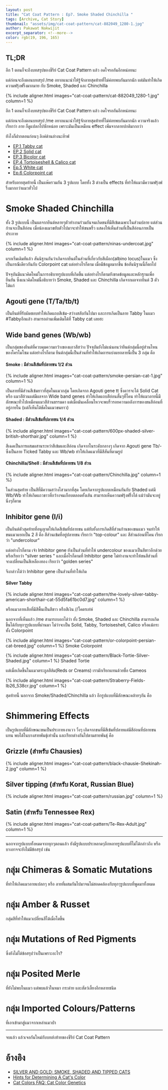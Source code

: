 ```yaml
---
layout: post
title: "Cat Coat Pattern : Ep7. Smoke Shaded Chinchilla "
tags: [Archive, Cat Story]
thumbnail: "assets/img/cat-coat-pattern/cat-882049_1280-1.jpg"
author: Pakawat Nakwijit
excerpt_separator: <!--more-->
color: rgb(19, 196, 165)
---
```


## TL;DR

อีก 1 ตอนก็จะถึงบทสรุปของซีรีย์ Cat Coat Pattern แล้ว อดใจรอกันอีกหน่อยนะ

แต่ก่อนจะถึงตอนบทสรุป /me อยากแนะนำให้รู้จักลายสุดท้ายที่ไม่ค่อยพบกันมากนัก แต่มันทำให้เกิดความฟรุ้งฟริ้งมากมาย กับ Smoke, Shaded และ Chinchilla

<!--more-->

{% include aligner.html images="cat-coat-pattern/cat-882049_1280-1.jpg" column=1 %}

อีก 1 ตอนก็จะถึงบทสรุปของซีรีย์ Cat Coat Pattern แล้ว อดใจรอกันอีกหน่อยนะ

แต่ก่อนจะถึงตอนบทสรุป /me อยากแนะนำให้รู้จักลายสุดท้ายที่ไม่ค่อยพบกันมากนัก ความจริงแล้วเรียกว่า ลาย ก็ดูแปลกไปซักหน่อย เพราะมันเป็นเหมือน effect เพิ่มจากลายปกติมากกว่า

ยังไงก็ฝากตอนก่อนๆ ลิงค์ด้านล่างนะฮ๊าฟ
* [EP.1 Tabby cat](http://wp.curve.in.th/tabby)
* [EP.2 Solid cat](http://wp.curve.in.th/solid)
* [EP.3 Bicolor cat](http://wp.curve.in.th/bicolor)
* [EP.4 Tortoiseshell & Calico cat](http://wp.curve.in.th/tortoiseshell)
* [Ep.5 White cat](http://wp.curve.in.th/white-cat)
* [Ep.6 Colorpoint cat](http://wp.curve.in.th/colorpoint-cat)

สำหรับลายสุดท้ายนี้ เป็นแพ๊ครวมกัน 3 รูปแบบ โดยทั้ง 3 ต่างเป็น effects ที่ทำให้แมวมีความฟรุ้งฟริ้งมากกว่าแมวทั่วไป

# Smoke Shaded Chinchilla

ทั้ง 3 รูปแบบนี้ เป็นผลจากยีนต์หลายๆตัวทำงานร่วมกันจนเกิดขนที่มีสีเข้มเฉพาะในส่วนปลาย แต่ส่วนก้านจะเป็นสีอ่อน เมื่อน้องแมวขยับตัวไปมาจะทำให้ขนพริ้ว แสดงให้เห็นส่วนที่เป็นสีอ่อนภายเป็นประกาย

{% include aligner.html images="cat-coat-pattern/ninas-undercoat.jpg" column=1 %}

แรกเริ่มเดิมทีแล้ว สันนิฐานกันว่าเกิดจากยีนต์ในส่วนที่เกี่ยวกับสีเผือก(albino locus)ในแมว ซึ่งเป็นกรณีเดียวกันกับ Colorpoint cat แต่อย่างไรก็ตาม เมื่อมีข้อมูลมากขึ้น ข้อสันนิฐานนี้ก็ตกไป

ปัจจุบันมีแนวคิดใหม่ในการอธิบายรูปแบบที่เกิดขึ้น แต่อย่างไรก็ตามยังขาดข้อมูลและหลักฐานเพื่อยืนยัน ซึ่งแนวคิดใหม่นี้อธิบายว่า Smoke, Shaded และ Chinchilla เกิดจากผลจากยีนต์ 3 ตัว ได้แก่

## Agouti gene (T/Ta/tb/t)

เป็นยีนต์ที่รับผิดชอบทำให้เกิดแถบสีเข้ม-สว่างสลับกันไปมา และการเกิดเป็นลาย Tabby ในแมว <span class="tag-en">#Tabbyอีกแล้ว</span> สามารถอ่านเพิ่มเติมได้ที่ Tabby cat เลยฮะ

## Wide band genes (Wb/wb)

เป็นกลุ่มของยีนต์ที่ควบคุมความกว้างของแถวสีสว่าง ปัจจุบันยังไม่แน่นอนว่ายีนต์กลุ่มนี้อยู่ส่วนไหนของโครโมโซม แต่อย่างไรก็ตาม ยีนต์กลุ่มนี้เป็นส่วนที่ทำให้เกิดการแบ่งแยกลายนี้เป็น 3 กลุ่ม คือ

#### Smoke : มีส่วนสีเข้มที่ปลายขน 1/2 ส่วน

{% include aligner.html images="cat-coat-pattern/smoke-persian-cat-1.jpg" column=1 %}

เป็นลายที่มีส่วนสีเข้มยาวที่สุดในแมวกลุ่ม โดยเกิดจาก Agouti gene tt ซึ่งควรจะได้ Solid Cat หรือ แมวสีล้วนแต่มีผลจาก Wide band genes ทำให้เกิดแถบสีอ่อนสั้นๆที่โคน ทำให้แมวลายนี้มีลักษณะทั่วไปเหมือนแมวสีล้วนธรรมดา แต่เมื่อมันเคลื่อนไหวจะพบริ้วรอยความอลังการของขนสีอ่อนที่อยู่ภายใน (แต่ก็เห็นได้ชัดในแมวขนยาว)

#### Shaded : มีส่วนสีเข้มที่ปลายขน 1/4 ส่วน

{% include aligner.html images="cat-coat-pattern/600px-shaded-silver-british-shorthair.jpg" column=1 %}

สีเฉดเป็นการผสมผสานระหว่าสีเข้มและสีอ่อน เกิดจากในระดับกลางๆ เกิดจาก Agouti gene Tb/- ซึ่งเป็นลาย Ticked Tabby และ Wb/wb ทำให้เกิดแมวที่มีสีสันที่ตามรูป

#### Chinchilla/Shell : มีส่วนสีเข้มที่ปลายขน 1/8 ส่วน

{% include aligner.html images="cat-coat-pattern/Chinchilla.jpg" column=1 %}

ในส่วนสุดท้าย เป็นสีที่มีความสว่างไสวมากที่สุด โดยเกิดจากรูปแบบเหมือนกันกับ Shaded แต่มี Wb/Wb ทำให้เกิดแถวขาวที่กว้างจนเกือบตลอดทั้งเส้น สามารถเห็นความฟรุ้งฟริ้งได้ แม้ว่ามันจะอยู่นิ่งๆก็ตาม

## Inhibitor gene (I/i)

เป็นยีนต์ตัวสุดท้ายที่อนุญาตให้เกิดสีเข้มที่ปลายขน แต่ยับยั้งการเกิดสีที่ส่วนก้านของขนแมว จนทำให้ขนแมวแยกเป็น 2 สี คือ สีส่วนเข้มที่อยู่ปลายขน เรียกว่า "top-colour" และ สีส่วนอ่อนที่โคน เรียกว่า "undercolour"

แต่อย่างไรก็ตาม เจ้า Inhibitor gene ยังเป็นส่วนที่ทำให้ undercolour ของแมวเป็นสีขาวอีกด้วย หรือเรียกว่า "silver series " และเมื่อไรก็ตามที่ Inhibitor gene ไม่ทำงานจะทำให้ขนสีส่วนที่จางเปลี่ยนเป็นสีเหลืองทอง เรียกว่า "golden series"

จึงกล่าวได้ว่า Inhibitor gene เป็นส่วนที่ทำให้เกิด

#### Silver Tabby

{% include aligner.html images="cat-coat-pattern/the-lovely-silver-tabby-american-shorthair-cat-55d5fa61bc0d7.jpg" column=1 %}

หรือแมวลายเสือที่มีสีพื้นเป็นสีขาว หรือสีเงิน //โคตรเท่ห์

นอกจากที่เห็นแล้ว /me สามารถบอกได้ว่า ทั้ง Smoke, Shaded และ Chinchilla สามารถเกิดขึ้นได้กับทุกๆรูปแบบที่ผ่านมา ไม่ว่าจะเป็น Solid, Tabby, Tortoiseshell, Calico หรือแม้กระทั้ง Colorpoint

{% include aligner.html images="cat-coat-pattern/or-colorpoint-persian-cat-breed.jpg" column=1 %}
Smoke Colorpoint

{% include aligner.html images="cat-coat-pattern/Black-Tortie-Silver-Shaded.jpg" column=1 %}
Shaded Tortie

แต่เมื่อเกิดขึ้นในแมวตระกูลสีส้ม(Reds or Creams) เรามักเรียกแทนด้วยชื่อ Cameos

{% include aligner.html images="cat-coat-pattern/Straberry-Fields-Ib26_538cr.jpg" column=1 %}

สุดท้ายนี้ นอกจาก Smoke/Shaded/Chinchilla แล้ว อีกรูปแบบที่มีลักษณะคล้ายๆกัน คือ

# Shimmering Effects

เป็นรูปแบบที่มีลักษณะขนเป็นประกายเงาแวว วิ้งๆ เกิดจากขนที่มีสีเข้มที่ปลายแต่มีสีอ่อนที่ปลายขนแทน พบได้ในบางสายพันธุ์เท่านั้น และเรียกต่างกันไปตามสายพันธุ์ คือ

## Grizzle (สำหรับ Chausies)

{% include aligner.html images="cat-coat-pattern/black-chausie-Shekinah-2.jpg" column=1 %}

## Silver tipping (สำหรับ Korat, Russian Blue)

{% include aligner.html images="cat-coat-pattern/russian.jpg" column=1 %}

## Satin (สำหรับ Tennessee Rex)

{% include aligner.html images="cat-coat-pattern/Te-Rex-Adult.jpg" column=1 %}

----------------

นอกจากรูปแบบทั้งหมดจากทุกๆตอนแล้ว ยังมีรูปแบบประหลาดๆอีกหลายรูปแบบที่ไม่ได้กล่าวถึง หรือ บางอาจจะยังไม่มีข้อสรุป เช่น

# กลุ่ม Chimeras & Somatic Mutations

ที่ทำให้เกิดแมวลายแปลกๆ หรือ ลายที่ผสมกันไปมาจนไม่สอดคล้องกับทุกๆรูปแบบที่พูดมาทั้งหมด

# กลุ่ม Amber & Russet

กลุ่มสีที่ทำให้แมวเปลี่ยนสีได้เมื่อโตขึ้น

# กลุ่ม Mutations of Red Pigments

ซึ่งยังไม่ได้ข้อสรุปว่าเป็นเพราะอะไร?

# กลุ่ม Posited Merle

ที่ยังไม่พบในแมว แต่พบแล้วในหมา กระต่าย และสัตว์เลี้ยงอีกหลายชนิด

# กลุ่ม Imported Colours/Patterns

ที่เอาเข้ามาสู่แมวจากเหล่าแมวป่า

----------------

จบแล้ว แล้วเจอกันใหม่กับบทส่งท้ายของซีรีย์ Cat Coat Pattern

# อ้างอิง
* [SILVER AND GOLD: SMOKE, SHADED AND TIPPED CATS](http://messybeast.com/chinchillas.htm)
* [Hints for Determining A Cat's Color](http://cfa.org/Breeders/CatColorsGenetics/HintsforDeterminingColor.aspx)
* [Cat Colors FAQ: Cat Color Genetics](http://www.fanciers.com/other-faqs/color-genetics.html#shading)
